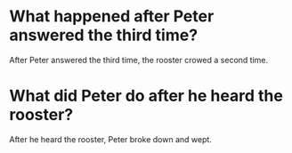 # What happened after Peter answered the third time?

After Peter answered the third time, the rooster crowed a second time.

# What did Peter do after he heard the rooster?

After he heard the rooster, Peter broke down and wept.
